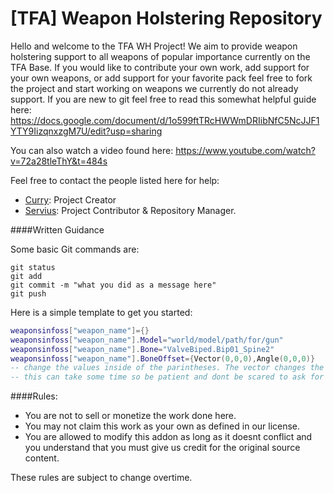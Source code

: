 # [TFA] Weapon Holstering Repository 

Hello and welcome to the TFA WH Project! We aim to provide weapon holstering support to all weapons of popular importance currently on the TFA Base.
If you would like to contribute your own work, add support for your own weapons, or add support for your favorite pack feel free to fork the project and start working on weapons we currently do not already support. If you are new to git
feel free to read this somewhat helpful guide here: 
https://docs.google.com/document/d/1o599ftTRcHWWmDRIibNfC5NcJJF1YTY9IizqnxzgM7U/edit?usp=sharing

You can also watch a video found here: 
https://www.youtube.com/watch?v=72a28tleThY&t=484s

Feel free to contact the people listed here for help: 
- [Curry](http://steamcommunity.com/id/CurryIsCurry/): Project Creator
- [Servius](http://steamcommunity.com/profiles/76561198036188853/): Project Contributor & Repository Manager. 

####Written Guidance

Some basic Git commands are:
```
git status
git add
git commit -m "what you did as a message here"
git push
```

Here is a simple template to get you started: 
```lua
weaponsinfoss["weapon_name"]={}
weaponsinfoss["weapon_name"].Model="world/model/path/for/gun"
weaponsinfoss["weapon_name"].Bone="ValveBiped.Bip01_Spine2"
weaponsinfoss["weapon_name"].BoneOffset={Vector(0,0,0),Angle(0,0,0)} 
-- change the values inside of the parintheses. The vector changes the actual location of the prop. Angle changes the rotation of the weapon. 
-- this can take some time so be patient and dont be scared to ask for help. 
```

####Rules: 

- You are not to sell or monetize the work done here. 
- You may not claim this work as your own as defined in our license. 
- You are allowed to modify this addon as long as it doesnt conflict and you understand that you must give us credit for the original source content. 

These rules are subject to change overtime. 